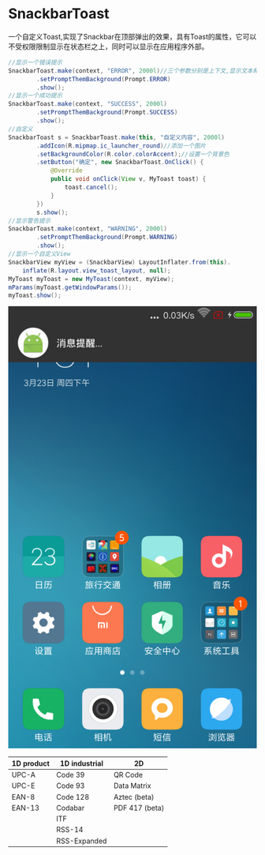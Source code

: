 # SnackbarToast
一个自定义Toast,实现了Snackbar在顶部弹出的效果，具有Toast的属性，它可以不受权限限制显示在状态栏之上，同时可以显示在应用程序外部。<br>
```java
//显示一个错误提示
SnackbarToast.make(context, "ERROR", 2000l)//三个参数分别是上下文,显示文本和显示时间
        .setPromptThemBackground(Prompt.ERROR)
        .show();
//显示一个成功提示
SnackbarToast.make(context, "SUCCESS", 2000l)
        .setPromptThemBackground(Prompt.SUCCESS)
        .show();
//自定义
SnackbarToast s = SnackbarToast.make(this, "自定义内容", 2000l)
        .addIcon(R.mipmap.ic_launcher_round)//添加一个图片
        .setBackgroundColor(R.color.colorAccent);//设置一个背景色
        .setButton("确定", new SnackbarToast.OnClick() {
            @Override
            public void onClick(View v, MyToast toast) {
                toast.cancel();
            }
        })
        s.show();
//显示警告提示
SnackbarToast.make(context, "WARNING", 2000l)
        .setPromptThemBackground(Prompt.WARNING)
        .show();
//显示一个自定义View
SnackbarView myView = (SnackbarView) LayoutInflater.from(this).
    inflate(R.layout.view_toast_layout, null);
MyToast myToast = new MyToast(context, myView);
mParams(myToast.getWindowParams());
myToast.show();
```
![](https://github.com/ShenHaiyi/SnackbarToast/blob/master/screenshot.png)
            
| 1D product | 1D industrial | 2D
| ---------- | ------------- | --------------
| UPC-A      | Code 39       | QR Code
| UPC-E      | Code 93       | Data Matrix
| EAN-8      | Code 128      | Aztec (beta)
| EAN-13     | Codabar       | PDF 417 (beta)
|            | ITF           |
|            | RSS-14        |
|            | RSS-Expanded  |
